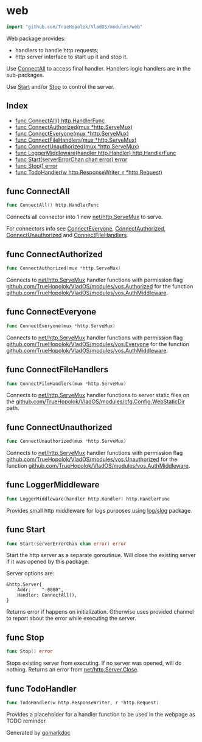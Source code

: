 <!-- Code generated by gomarkdoc. DO NOT EDIT -->

# web

```go
import "github.com/TrueHopolok/VladOS/modules/web"
```

Web package provides:

- handlers to handle http requests;
- http server interface to start up it and stop it.

Use [ConnectAll](<#ConnectAll>) to access final handler. Handlers logic handlers are in the sub\-packages.

Use [Start](<#Start>) and/or [Stop](<#Stop>) to control the server.

## Index

- [func ConnectAll\(\) http.HandlerFunc](<#ConnectAll>)
- [func ConnectAuthorized\(mux \*http.ServeMux\)](<#ConnectAuthorized>)
- [func ConnectEveryone\(mux \*http.ServeMux\)](<#ConnectEveryone>)
- [func ConnectFileHandlers\(mux \*http.ServeMux\)](<#ConnectFileHandlers>)
- [func ConnectUnauthorized\(mux \*http.ServeMux\)](<#ConnectUnauthorized>)
- [func LoggerMiddleware\(handler http.Handler\) http.HandlerFunc](<#LoggerMiddleware>)
- [func Start\(serverErrorChan chan error\) error](<#Start>)
- [func Stop\(\) error](<#Stop>)
- [func TodoHandler\(w http.ResponseWriter, r \*http.Request\)](<#TodoHandler>)


<a name="ConnectAll"></a>
## func ConnectAll

```go
func ConnectAll() http.HandlerFunc
```

Connects all connector into 1 new [net/http.ServeMux](<https://pkg.go.dev/net/http/#ServeMux>) to serve.

For connectors info see [ConnectEveryone](<#ConnectEveryone>), [ConnectAuthorized](<#ConnectAuthorized>), [ConnectUnauthorized](<#ConnectUnauthorized>) and [ConnectFileHandlers](<#ConnectFileHandlers>).

<a name="ConnectAuthorized"></a>
## func ConnectAuthorized

```go
func ConnectAuthorized(mux *http.ServeMux)
```

Connects to [net/http.ServeMux](<https://pkg.go.dev/net/http/#ServeMux>) handler functions with permission flag [github.com/TrueHopolok/VladOS/modules/vos.Authorized](<https://pkg.go.dev/github.com/TrueHopolok/VladOS/modules/vos/#Authorized>) for the function [github.com/TrueHopolok/VladOS/modules/vos.AuthMiddleware](<https://pkg.go.dev/github.com/TrueHopolok/VladOS/modules/vos/#AuthMiddleware>).

<a name="ConnectEveryone"></a>
## func ConnectEveryone

```go
func ConnectEveryone(mux *http.ServeMux)
```

Connects to [net/http.ServeMux](<https://pkg.go.dev/net/http/#ServeMux>) handler functions with permission flag [github.com/TrueHopolok/VladOS/modules/vos.Everyone](<https://pkg.go.dev/github.com/TrueHopolok/VladOS/modules/vos/#Everyone>) for the function [github.com/TrueHopolok/VladOS/modules/vos.AuthMiddleware](<https://pkg.go.dev/github.com/TrueHopolok/VladOS/modules/vos/#AuthMiddleware>).

<a name="ConnectFileHandlers"></a>
## func ConnectFileHandlers

```go
func ConnectFileHandlers(mux *http.ServeMux)
```

Connects to [net/http.ServeMux](<https://pkg.go.dev/net/http/#ServeMux>) handler functions to server static files on the [github.com/TrueHopolok/VladOS/modules/cfg.Config.WebStaticDir](<https://pkg.go.dev/github.com/TrueHopolok/VladOS/modules/cfg/#Config.WebStaticDir>) path.

<a name="ConnectUnauthorized"></a>
## func ConnectUnauthorized

```go
func ConnectUnauthorized(mux *http.ServeMux)
```

Connects to [net/http.ServeMux](<https://pkg.go.dev/net/http/#ServeMux>) handler functions with permission flag [github.com/TrueHopolok/VladOS/modules/vos.Unauthorized](<https://pkg.go.dev/github.com/TrueHopolok/VladOS/modules/vos/#Unauthorized>) for the function [github.com/TrueHopolok/VladOS/modules/vos.AuthMiddleware](<https://pkg.go.dev/github.com/TrueHopolok/VladOS/modules/vos/#AuthMiddleware>).

<a name="LoggerMiddleware"></a>
## func LoggerMiddleware

```go
func LoggerMiddleware(handler http.Handler) http.HandlerFunc
```

Provides small http middleware for logs purposes using [log/slog](<https://pkg.go.dev/log/slog/>) package.

<a name="Start"></a>
## func Start

```go
func Start(serverErrorChan chan error) error
```

Start the http server as a separate goroutinue. Will close the existing server if it was opened by this package.

Server options are:

```
&http.Server{
	Addr:    ":8080",
	Handler: ConnectAll(),
}
```

Returns error if happens on initialization. Otherwise uses provided channel to report about the error while executing the server.

<a name="Stop"></a>
## func Stop

```go
func Stop() error
```

Stops existing server from executing. If no server was opened, will do nothing. Returns an error from [net/http.Server.Close](<https://pkg.go.dev/net/http/#Server.Close>).

<a name="TodoHandler"></a>
## func TodoHandler

```go
func TodoHandler(w http.ResponseWriter, r *http.Request)
```

Provides a placeholder for a handler function to be used in the webpage as TODO reminder.

Generated by [gomarkdoc](<https://github.com/princjef/gomarkdoc>)
